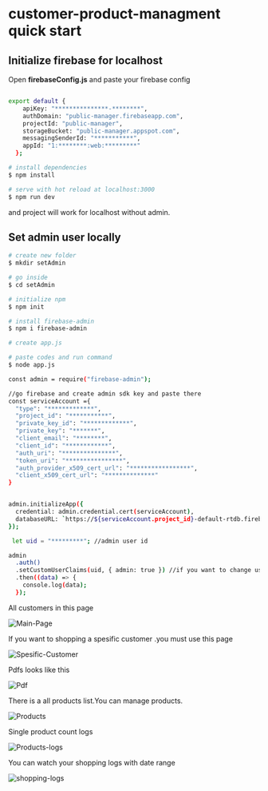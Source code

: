 # customer-product-managment quick start 

## Initialize firebase for localhost


Open **firebaseConfig.js** and paste your firebase config
```bash

export default {
    apiKey: "***************-********",
    authDomain: "public-manager.firebaseapp.com",
    projectId: "public-manager",
    storageBucket: "public-manager.appspot.com",
    messagingSenderId: "***********",
    appId: "1:********:web:*********"
  };

# install dependencies
$ npm install

# serve with hot reload at localhost:3000
$ npm run dev

```
and project will work for localhost without admin.


## Set admin user locally


```bash
# create new folder
$ mkdir setAdmin

# go inside
$ cd setAdmin

# initialize npm
$ npm init

# install firebase-admin
$ npm i firebase-admin

# create app.js

# paste codes and run command
$ node app.js

const admin = require("firebase-admin");

//go firebase and create admin sdk key and paste there
const serviceAccount ={
  "type": "*************",
  "project_id": "***********",
  "private_key_id": "*************",
  "private_key": "*******",
  "client_email": "********",
  "client_id": "************",
  "auth_uri": "***************",
  "token_uri": "****************",
  "auth_provider_x509_cert_url": "*****************",
  "client_x509_cert_url": "**************"
}


admin.initializeApp({
  credential: admin.credential.cert(serviceAccount),
  databaseURL: `https://${serviceAccount.project_id}-default-rtdb.firebaseio.com`,
});

 let uid = "*********"; //admin user id

admin
  .auth()
  .setCustomUserClaims(uid, { admin: true }) //if you want to change user status set admin=false
  .then((data) => {
    console.log(data);
  }); 

```


All customers in this page

![Main-Page](https://user-images.githubusercontent.com/75936754/117592656-1a2c4980-b142-11eb-944c-0e8d0c312109.png)

If you want to shopping a spesific customer .you must use this page

![Spesific-Customer](https://user-images.githubusercontent.com/75936754/117592732-67102000-b142-11eb-86d3-5b5955351414.png)

Pdfs looks like this

![Pdf](https://user-images.githubusercontent.com/75936754/117593371-2c0eec00-b144-11eb-98e7-b9807ac92b69.png)


There is a all products list.You can manage products.

![Products](https://user-images.githubusercontent.com/75936754/117592766-8a3acf80-b142-11eb-90cf-4e946829d7e9.png)

Single product count logs

![Products-logs](https://user-images.githubusercontent.com/75936754/117592965-38467980-b143-11eb-983f-b595b3f2d0d1.png)

You can watch your shopping logs with date range

![shopping-logs](https://user-images.githubusercontent.com/75936754/117593037-75127080-b143-11eb-8e70-1507f1320977.png)





